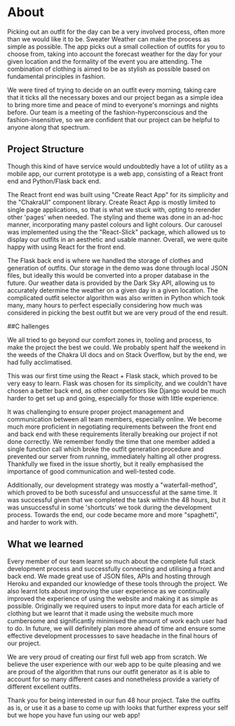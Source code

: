 # About 
Picking out an outfit for the day can be a very involved process, often more than we would like it to be. Sweater Weather can make the process as simple as possible. The app picks out a small collection of outfits for you to choose from, taking into account the forecast weather for the day for your given location and the formality of the event you are attending. The combination of clothing is aimed to be as stylish as possible based on fundamental principles in fashion.

We were tired of trying to decide on an outfit every morning, taking care that it ticks all the necessary boxes and our project began as a simple idea to bring more time and peace of mind to everyone's mornings and nights before. Our team is a meeting of the fashion-hyperconscious and the fashion-insensitive, so we are confident that our project can be helpful to anyone along that spectrum.

## Project Structure

Though this kind of have service would undoubtedly have a lot of utility as a mobile app, our current prototype is a web app, consisting of a React front end and Python/Flask back end.

The React front end was built using "Create React App" for its simplicity and the "ChakraUI" component library. Create React App is mostly limited to single page applications, so that is what we stuck with, opting to rerender other 'pages' when needed. The styling and theme was done in an ad-hoc manner, incorporating many pastel colours and light colours. Our carousel was implemented using the the "React-Slick" package, which allowed us to display our outfits in an aesthetic and usable manner. Overall, we were quite happy with using React for the front end.

The Flask back end is where we handled the storage of clothes and generation of outfits. Our storage in the demo was done through local JSON files, but ideally this would be converted into a proper database in the future. Our weather data is provided by the Dark Sky API, allowing us to accurately determine the weather on a given day in a given location. The complicated outfit selector algorithm was also written in Python which took many, many hours to perfect especially considering how much was considered in picking the best outfit but we are very proud of the end result.

##C hallenges

We all tried to go beyond our comfort zones in, tooling and process, to make the project the best we could. We probably spent half the weekend in the weeds of the Chakra UI docs and on Stack Overflow, but by the end, we had fully acclimatised.

This was our first time using the React + Flask stack, which proved to be very easy to learn. Flask was chosen for its simplicity, and we couldn't have chosen a better back end, as other competitiors like Django would be much harder to get set up and going, especially for those with little experience.

It was challenging to ensure proper project management and communication between all team members, especially online. We become much more proficient in negotiating requirements between the front end and back end with these requirements literally breaking our project if not done correctly. We remember fondly the time that one member added a single function call which broke the outfit generation procedure and prevented our server from running, immediately halting all other progress. Thankfully we fixed in the issue shortly, but it really emphasised the importance of good communication and well-tested code.

Additionally, our development strategy was mostly a "waterfall-method", which proved to be both sucessful and unsuccessful at the same time. It was successful given that we completed the task within the 48 hours, but it was unsuccessful in some 'shortcuts' we took during the development process. Towards the end, our code became more and more "spaghetti", and harder to work with.

## What we learned

Every member of our team learnt so much about the complete full stack development process and successfully connecting and utilising a front and back end. We made great use of JSON files, APIs and hosting through Heroku and expanded our knowledge of these tools through the project. We also learnt lots about improving the user experience as we continually improved the experience of using the website and making it as simple as possible. Originally we required users to input more data for each article of clothing but we learnt that it made using the website much more cumbersome and significantly minimised the amount of work each user had to do. In future, we will definitely plan more ahead of time and ensure some effective development processses to save headache in the final hours of our project.

We are very proud of creating our first full web app from scratch. We believe the user experience with our web app to be quite pleasing and we are proud of the algorithm that runs our outfit generator as it is able to account for so many different cases and nonetheless provide a variety of different excellent outfits.

Thank you for being interested in our fun 48 hour project. Take the outfits as is, or use it as a base to come up with looks that further express your self but we hope you have fun using our web app!
